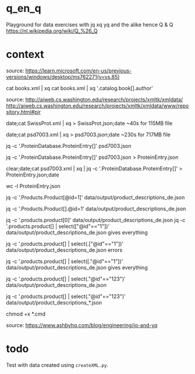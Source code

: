 # q_en_q
Playground for data exercises with jq xq yq and the alike hence Q & Q https://nl.wikipedia.org/wiki/Q_%26_Q

# context
source:
https://learn.microsoft.com/en-us/previous-versions/windows/desktop/ms762271(v=vs.85)

cat books.xml | xq
cat books.xml | xq '.catalog.book[].author'

source:
http://aiweb.cs.washington.edu/research/projects/xmltk/xmldata/
http://aiweb.cs.washington.edu/research/projects/xmltk/xmldata/www/repository.html#pir

date;cat SwissProt.xml | xq > SwissProt.json;date
~40s for 115MB file

date;cat psd7003.xml | xq > psd7003.json;date
~230s for 717MB file

jq -c '.ProteinDatabase.ProteinEntry[]' psd7003.json

jq -c '.ProteinDatabase.ProteinEntry[]' psd7003.json > ProteinEntry.json

clear;date;cat psd7003.xml | xq | jq -c '.ProteinDatabase.ProteinEntry[]' > ProteinEntry.json;date

wc -l ProteinEntry.json


jq -c '.Products.Product[@id=1]' data/output/product_descriptions_de.json

jq -c '.Products.Product[].@id=1' data/output/product_descriptions_de.json

jq -c '.products.product[0]' data/output/product_descriptions_de.json
jq -c '.products.product[] | select(["@id"=="1"])' data/output/product_descriptions_de.json
gives everything

jq -c '.products.product[] | select(.["@id"=="1"])' data/output/product_descriptions_de.json
errors

jq -c '.products.product[] | select([."@id"=="1"])' data/output/product_descriptions_de.json
gives everything

jq -c '.products.product[] | select(."@id"=="123")' data/output/product_descriptions_de.json

jq -c '.products.product[] | select(."@id"=="123")' data/output/product_descriptions_*.json

chmod +x *.cmd 

source:
https://www.ashbyhq.com/blog/engineering/jq-and-yq

# todo

Test with data created using `createXML.py`.

